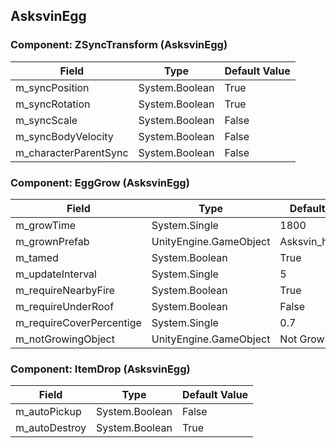 ## AsksvinEgg

### Component: ZSyncTransform (AsksvinEgg)

|Field|Type|Default Value|
|---|---|---|
|m_syncPosition|System.Boolean|True|
|m_syncRotation|System.Boolean|True|
|m_syncScale|System.Boolean|False|
|m_syncBodyVelocity|System.Boolean|False|
|m_characterParentSync|System.Boolean|False|

### Component: EggGrow (AsksvinEgg)

|Field|Type|Default Value|
|---|---|---|
|m_growTime|System.Single|1800|
|m_grownPrefab|UnityEngine.GameObject|Asksvin_hatchling|
|m_tamed|System.Boolean|True|
|m_updateInterval|System.Single|5|
|m_requireNearbyFire|System.Boolean|True|
|m_requireUnderRoof|System.Boolean|False|
|m_requireCoverPercentige|System.Single|0.7|
|m_notGrowingObject|UnityEngine.GameObject|Not Growing|

### Component: ItemDrop (AsksvinEgg)

|Field|Type|Default Value|
|---|---|---|
|m_autoPickup|System.Boolean|False|
|m_autoDestroy|System.Boolean|True|

